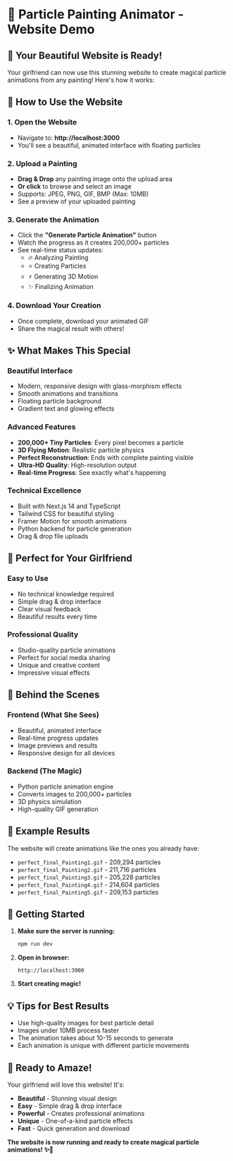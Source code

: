 # 🎨 Particle Painting Animator - Website Demo

## 🌟 Your Beautiful Website is Ready!

Your girlfriend can now use this stunning website to create magical particle animations from any painting! Here's how it works:

## 🚀 How to Use the Website

### 1. **Open the Website**
- Navigate to: **http://localhost:3000**
- You'll see a beautiful, animated interface with floating particles

### 2. **Upload a Painting**
- **Drag & Drop** any painting image onto the upload area
- **Or click** to browse and select an image
- Supports: JPEG, PNG, GIF, BMP (Max: 10MB)
- See a preview of your uploaded painting

### 3. **Generate the Animation**
- Click the **"Generate Particle Animation"** button
- Watch the progress as it creates 200,000+ particles
- See real-time status updates:
  - 🔥 Analyzing Painting
  - ⭐ Creating Particles  
  - ⚡ Generating 3D Motion
  - ✨ Finalizing Animation

### 4. **Download Your Creation**
- Once complete, download your animated GIF
- Share the magical result with others!

## ✨ What Makes This Special

### **Beautiful Interface**
- Modern, responsive design with glass-morphism effects
- Smooth animations and transitions
- Floating particle background
- Gradient text and glowing effects

### **Advanced Features**
- **200,000+ Tiny Particles**: Every pixel becomes a particle
- **3D Flying Motion**: Realistic particle physics
- **Perfect Reconstruction**: Ends with complete painting visible
- **Ultra-HD Quality**: High-resolution output
- **Real-time Progress**: See exactly what's happening

### **Technical Excellence**
- Built with Next.js 14 and TypeScript
- Tailwind CSS for beautiful styling
- Framer Motion for smooth animations
- Python backend for particle generation
- Drag & drop file uploads

## 🎯 Perfect for Your Girlfriend

### **Easy to Use**
- No technical knowledge required
- Simple drag & drop interface
- Clear visual feedback
- Beautiful results every time

### **Professional Quality**
- Studio-quality particle animations
- Perfect for social media sharing
- Unique and creative content
- Impressive visual effects

## 🔧 Behind the Scenes

### **Frontend (What She Sees)**
- Beautiful, animated interface
- Real-time progress updates
- Image previews and results
- Responsive design for all devices

### **Backend (The Magic)**
- Python particle animation engine
- Converts images to 200,000+ particles
- 3D physics simulation
- High-quality GIF generation

## 🌟 Example Results

The website will create animations like the ones you already have:
- `perfect_final_Painting1.gif` - 209,294 particles
- `perfect_final_Painting2.gif` - 211,716 particles  
- `perfect_final_Painting3.gif` - 205,228 particles
- `perfect_final_Painting4.gif` - 214,604 particles
- `perfect_final_Painting5.gif` - 209,153 particles

## 🚀 Getting Started

1. **Make sure the server is running:**
   ```bash
   npm run dev
   ```

2. **Open in browser:**
   ```
   http://localhost:3000
   ```

3. **Start creating magic!**

## 💡 Tips for Best Results

- Use high-quality images for best particle detail
- Images under 10MB process faster
- The animation takes about 10-15 seconds to generate
- Each animation is unique with different particle movements

## 🎉 Ready to Amaze!

Your girlfriend will love this website! It's:
- **Beautiful** - Stunning visual design
- **Easy** - Simple drag & drop interface  
- **Powerful** - Creates professional animations
- **Unique** - One-of-a-kind particle effects
- **Fast** - Quick generation and download

**The website is now running and ready to create magical particle animations! ✨🎨**

